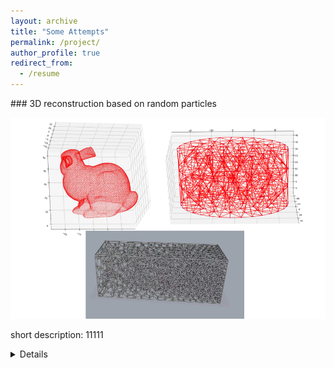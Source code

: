 ```yaml
---
layout: archive
title: "Some Attempts"
permalink: /project/
author_profile: true
redirect_from:
  - /resume
---
```



 <summary> ### 3D reconstruction based on random particles </summary>
  
 ![figure](/files/Figure_center.png)

short description: 11111

<details> What is this? </details>









